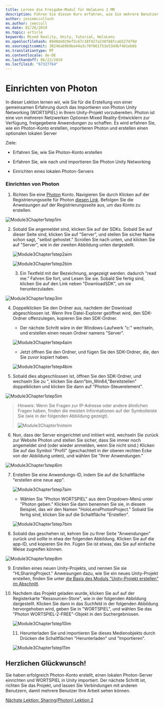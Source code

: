 ```yaml
---
title: Lernen die Freigabe-Modul für HoloLens 2 MR
description: Führen Sie diesen Kurs erfahren, wie Sie mehrere Benutzer freigegebene Umgebungen innerhalb einer HoloLens-2-Anwendung zu implementieren.
author: jessemcculloch
ms.author: jemccull
ms.date: 02/26/2019
ms.topic: article
keywords: Mixed Reality, Unity, Tutorial, HoloLens
ms.openlocfilehash: 8940de029ef5c67c38f427a238f88fcab527d79d
ms.sourcegitcommit: 30246ab9b9be44a3c707061753e53d4bf401eb6b
ms.translationtype: MT
ms.contentlocale: de-DE
ms.lasthandoff: 06/22/2019
ms.locfileid: "67327764"
---
```

# <a name="setting-up-photon"></a>Einrichten von Photon

In dieser Lektion lernen wir, wie Sie für die Erstellung von einer gemeinsamen Erfahrung durch das Importieren von Photon Unity Networking (WORTSPIEL) in Ihrem Unity-Projekt vorzubereiten. Photon ist eine von mehreren Netzwerken Optionen Mixed Reality-Entwicklern zur Verfügung, freigegebene Anwendungen zu schaffen. Es wird erfahren Sie, wie ein Photon-Konto erstellen, importieren Photon und erstellen einen optionalen lokalen Server

Ziele:

* Erfahren Sie, wie Sie Photon-Konto erstellen

* Erfahren Sie, wie nach und importieren Sie Photon Unity Networking

* Einrichten eines lokalen Photon-Servers

  

### <a name="setting-up-photon"></a>Einrichten von Photon

1. Richten Sie eine [Photon](https://dashboard.photonengine.com/en-US/Account/SignUp) Konto. Navigieren Sie durch Klicken auf der Registrierungsseite für Photon [diesen Link](https://dashboard.photonengine.com/en-US/Account/SignUp). Befolgen Sie die Anweisungen auf der Registrierungsseite aus, um das Konto zu erstellen. 
   

![Module3Chapter1step1im](images/module3chapter1step1im.PNG)

2. Sobald Sie angemeldet sind, klicken Sie auf der SDKs. Sobald Sie auf dieser Seite sind, klicken Sie auf "Server", und stellen Sie sicher Name schon sagt, "selbst gehostet." Scrollen Sie nach unten, und klicken Sie auf "Server", wie in der zweiten Abbildung unten dargestellt.

   

   ![Module3Chapter1step2aim](images/module3chapter1step2aim.PNG)

   ![Module3Chapter1step2bim](images/module3chapter1step2bim.PNG)
   
   3. Ein Textfeld mit der Bezeichnung, angezeigt werden. dadurch "read me." Fahren Sie fort, und Lesen Sie sie. Sobald Sie fertig sind, klicken Sie auf den Link neben "DownloadSDK", um sie herunterzuladen.


![Module3Chapter1step3im](images/module3chapter1step3im.PNG)

4. Doppelklicken Sie den Ordner aus, nachdem der Download abgeschlossen ist.  Wenn Ihre Datei-Explorer geöffnet wird, den SDK-Ordner offenzulegen, kopieren Sie den SDK-Ordner.
   
   - Der nächste Schritt wäre in der Windows-Laufwerk "c:" wechseln, und erstellen einen neuen Ordner namens "Server".
   
   ![Module3Chapter1step4aim](images/module3chapter1step4aim.PNG)
   
   - Jetzt öffnen Sie den Ordner, und fügen Sie den SDK-Ordner, die, den Sie zuvor kopiert haben.
   
   ![Module3Chapter1step4bim](images/module3chapter1step4bim.PNG)
   
5. Sobald dies abgeschlossen ist, öffnen Sie den SDK-Ordner, und wechseln Sie zu ", klicken Sie dann"bin_Win64,"Bereitstellen" doppelklicken und klicken Sie dann auf "Photon-Steuerelement".


![Module3Chapter1step5im](images/module3chapter1step5im.PNG)

> Hinweis: Wenn Sie Fragen zur IP-Adresse oder andere ähnlichen Fragen haben, finden die meisten Informationen auf der Symbolleiste Sie (wie in der folgenden Abbildung gezeigt).
>
> ![Module3Chapter1noteim](images/module3chapter1noteim.PNG)

6. Nun, dass der Server eingerichtet und initiiert wird, wechseln Sie zurück zur Website Photon und stellen Sie sicher, dass Sie immer noch angemeldet sind (oder wieder anmelden, wenn Sie nicht sind.) Klicken Sie auf das Symbol "Profil" (geschachtelt in der oberen rechten Ecke von der Abbildung unten), und wählen Sie "Ihrer Anwendungen."
   

![Module3Chapter1step6im](images/module3chapter1step6im.PNG)

7. Erstellen Sie eine Anwendungs-ID, indem Sie auf die Schaltfläche "erstellen eine neue app".

   ![Module3Chapter1step7aim](images/module3chapter1step7aim.PNG)

   - Wählen Sie "Photon WORTSPIEL" aus dem Dropdown-Menü unter "Photon geben." Klicken Sie dann benennen Sie sie, in diesem Beispiel, das wir den Namen "HoloLensPhotonProject." Sobald Sie fertig sind, klicken Sie auf die Schaltfläche "Erstellen".

   ![Module3Chapter1step7bim](images/module3chapter1step7bim.PNG)

8. Sobald das geschehen ist, kehren Sie zu Ihrer Seite "Anwendungen" zurück und sollte in etwa der folgenden Abbildung. Klicken Sie auf die app-ID, und kopieren Sie ihn. Fügen Sie ist etwas, das Sie auf einfache Weise zugreifen können.  
   

![Module3Chapter1step8im](images/module3chapter1step8im.PNG)

9. Erstellen eines neuen Unity-Projekts, und nennen Sie sie "HLSharingProject." Anweisungen dazu, wie Sie ein neues Unity-Projekt erstellen, finden Sie unter [die Basis des Moduls "Unity-Projekt erstellen" im Abschnitt](https://docs.microsoft.com/en-us/windows/mixed-reality/mrlearning-base-ch1#create-new-unity-project). 


10. Nachdem das Projekt geladen wurde, klicken Sie auf auf der Registerkarte "Ressourcen-Store", wie in der folgenden Abbildung dargestellt. Klicken Sie dann in das Suchfeld in der folgenden Abbildung hervorgehoben wird, geben Sie in "WORTSPIEL", und wählen Sie das "Photon WORTSPIEL-2-FREE"-Objekt in den Suchergebnissen. 

    ![Module3Chapter1step10im](images/module3chapter1step10im.PNG)
    
    11. Herunterladen Sie und importieren Sie dieses Medienobjekts durch Drücken die Schaltflächen "Herunterladen" und "Importieren".
    
    ![Module3Chapter1step11im](images/module3chapter1step11im.PNG)

## <a name="congratulations"></a>Herzlichen Glückwunsch!

Sie haben erfolgreich Photon-Konto erstellt, einen lokalen Photon-Server einrichten und WORTSPIEL in Unity importiert. Der nächste Schritt ist, richten Sie das Projekt, und lassen Sie Verbindungen mit anderen Benutzern, damit mehrere Benutzer Ihre Arbeit sehen können. 

[Nächste Lektion: Sharing(Photon) Lektion 2](mrlearning-sharing(photon)-ch2.md)

